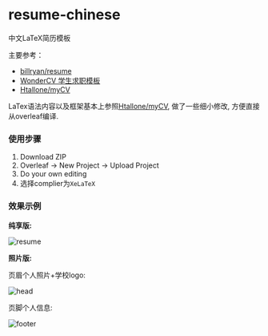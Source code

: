 # resume-chinese
中文LaTeX简历模板

主要参考：

- [billryan/resume](https://github.com/billryan/resume)
- [WonderCV 学生求职模板](https://www.wondercv.com/zh-CN/resume_templates)
- [Htallone/myCV](https://github.com/Htallone/myCV)

LaTex语法内容以及框架基本上参照[Htallone/myCV](https://github.com/Htallone/myCV), 做了一些细小修改, 方便直接从overleaf编译. 

### 使用步骤

1. Download ZIP
2. Overleaf -> New Project -> Upload Project
3. Do your own editing
4. 选择complier为`XeLaTeX`

### 效果示例

**纯享版:**

![resume](https://zheyuye-image-1257819557.cos.ap-shanghai.myqcloud.com/img/resume.png)


**照片版:**

页眉个人照片+学校logo:

![head](https://zheyuye-image-1257819557.cos.ap-shanghai.myqcloud.com/img/image-20210408152658206.png)

页脚个人信息:

![footer](https://zheyuye-image-1257819557.cos.ap-shanghai.myqcloud.com/img/image-20210408152718217.png)